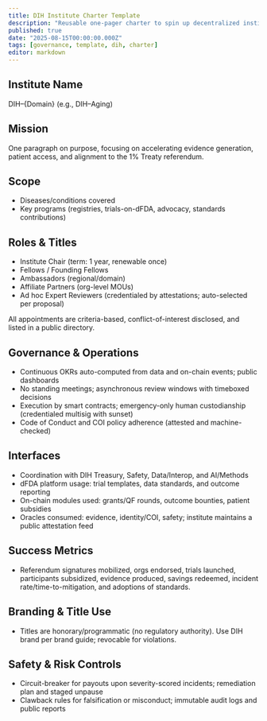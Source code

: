 ```yaml
---
title: DIH Institute Charter Template
description: "Reusable one-pager charter to spin up decentralized institutes (e.g., DIH–Aging) with clear scope, titles, governance, and alignment to the 1% Treaty."
published: true
date: "2025-08-15T00:00:00.000Z"
tags: [governance, template, dih, charter]
editor: markdown
---
```


## Institute Name

DIH–{Domain} (e.g., DIH–Aging)

## Mission

One paragraph on purpose, focusing on accelerating evidence generation, patient access, and alignment to the 1% Treaty referendum.

## Scope

- Diseases/conditions covered
- Key programs (registries, trials-on-dFDA, advocacy, standards contributions)

## Roles & Titles

- Institute Chair (term: 1 year, renewable once)
- Fellows / Founding Fellows
- Ambassadors (regional/domain)
- Affiliate Partners (org-level MOUs)
- Ad hoc Expert Reviewers (credentialed by attestations; auto-selected per proposal)

All appointments are criteria-based, conflict-of-interest disclosed, and listed in a public directory.

## Governance & Operations

- Continuous OKRs auto-computed from data and on-chain events; public dashboards
- No standing meetings; asynchronous review windows with timeboxed decisions
- Execution by smart contracts; emergency-only human custodianship (credentialed multisig with sunset)
- Code of Conduct and COI policy adherence (attested and machine-checked)

## Interfaces

- Coordination with DIH Treasury, Safety, Data/Interop, and AI/Methods
- dFDA platform usage: trial templates, data standards, and outcome reporting
- On-chain modules used: grants/QF rounds, outcome bounties, patient subsidies
- Oracles consumed: evidence, identity/COI, safety; institute maintains a public attestation feed

## Success Metrics

- Referendum signatures mobilized, orgs endorsed, trials launched, participants subsidized, evidence produced, savings redeemed, incident rate/time-to-mitigation, and adoptions of standards.

## Branding & Title Use

- Titles are honorary/programmatic (no regulatory authority). Use DIH brand per brand guide; revocable for violations.

## Safety & Risk Controls

- Circuit-breaker for payouts upon severity-scored incidents; remediation plan and staged unpause
- Clawback rules for falsification or misconduct; immutable audit logs and public reports

